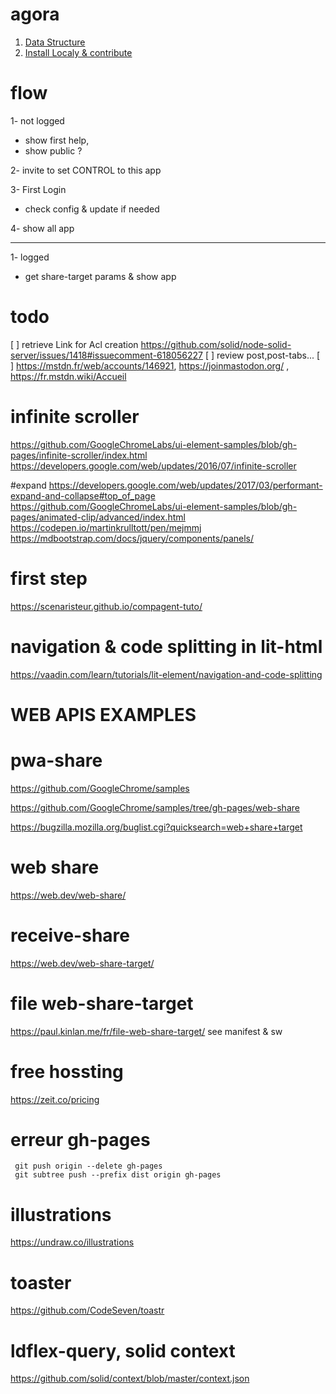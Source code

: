 # agora

1. [Data Structure](https://github.com/scenaristeur/agora/wiki/Data-Structure)
2. [Install Localy & contribute](https://github.com/scenaristeur/agora/wiki/Install)


# flow
1- not logged
* show first help,
* show public ?

2- invite to set CONTROL to this app

3- First Login
* check config & update if needed

4- show all app

--------------
1- logged
* get share-target params & show app


# todo
[ ] retrieve Link for Acl creation https://github.com/solid/node-solid-server/issues/1418#issuecomment-618056227
[ ]  review post,post-tabs...
[ ] https://mstdn.fr/web/accounts/146921, https://joinmastodon.org/ , https://fr.mstdn.wiki/Accueil


# infinite scroller
https://github.com/GoogleChromeLabs/ui-element-samples/blob/gh-pages/infinite-scroller/index.html
https://developers.google.com/web/updates/2016/07/infinite-scroller

#expand
https://developers.google.com/web/updates/2017/03/performant-expand-and-collapse#top_of_page
https://github.com/GoogleChromeLabs/ui-element-samples/blob/gh-pages/animated-clip/advanced/index.html
https://codepen.io/martinkrulltott/pen/mejmmj
https://mdbootstrap.com/docs/jquery/components/panels/

# first step
https://scenaristeur.github.io/compagent-tuto/


# navigation & code splitting in lit-html
https://vaadin.com/learn/tutorials/lit-element/navigation-and-code-splitting

# WEB APIS EXAMPLES
# pwa-share
https://github.com/GoogleChrome/samples

https://github.com/GoogleChrome/samples/tree/gh-pages/web-share

https://bugzilla.mozilla.org/buglist.cgi?quicksearch=web+share+target

# web share
https://web.dev/web-share/

# receive-share
https://web.dev/web-share-target/

# file web-share-target
https://paul.kinlan.me/fr/file-web-share-target/
see manifest & sw

# free hossting
https://zeit.co/pricing

# erreur gh-pages

```
 git push origin --delete gh-pages
 git subtree push --prefix dist origin gh-pages
```
# illustrations
https://undraw.co/illustrations

# toaster
https://github.com/CodeSeven/toastr

# ldflex-query, solid context
https://github.com/solid/context/blob/master/context.json
